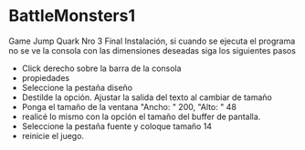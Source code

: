 # BattleMonsters1
Game Jump Quark Nro 3  Final
Instalación, si cuando se ejecuta el programa no se ve la consola con las dimensiones deseadas siga los siguientes pasos
* Click derecho sobre la barra de la consola
* propiedades
* Seleccione la pestaña diseño
* Destilde la opción. Ajustar la salida del texto al cambiar de tamaño 
* Ponga el tamaño de la ventana "Ancho: " 200, "Alto: " 48
* realicé lo mismo con la opción el tamaño del buffer de pantalla.
* Seleccione la pestaña fuente y coloque tamaño 14
* reinicie el juego.
